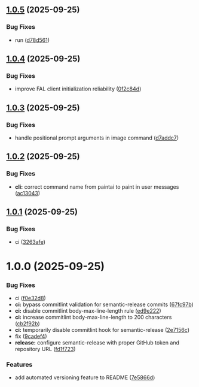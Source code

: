 ## [1.0.5](https://github.com/comfy-deploy/paint/compare/v1.0.4...v1.0.5) (2025-09-25)

### Bug Fixes

- run ([d78d561](https://github.com/comfy-deploy/paint/commit/d78d5611077e736a9ab5c68a9b78b0e2d9fdc09b))

## [1.0.4](https://github.com/comfy-deploy/paint/compare/v1.0.3...v1.0.4) (2025-09-25)

### Bug Fixes

- improve FAL client initialization reliability ([0f2c84d](https://github.com/comfy-deploy/paint/commit/0f2c84d7781968df27afa706271fb683ef76c227))

## [1.0.3](https://github.com/comfy-deploy/paint/compare/v1.0.2...v1.0.3) (2025-09-25)

### Bug Fixes

- handle positional prompt arguments in image command ([d7addc7](https://github.com/comfy-deploy/paint/commit/d7addc7b1263a3375a681018c7116e5a58405cc9))

## [1.0.2](https://github.com/comfy-deploy/paint/compare/v1.0.1...v1.0.2) (2025-09-25)

### Bug Fixes

- **cli:** correct command name from paintai to paint in user messages ([ac13043](https://github.com/comfy-deploy/paint/commit/ac13043df0982a03d0bf2d19be489882ac52a23a))

## [1.0.1](https://github.com/comfy-deploy/paint/compare/v1.0.0...v1.0.1) (2025-09-25)

### Bug Fixes

- ci ([3263afe](https://github.com/comfy-deploy/paint/commit/3263afe1328a816cb2cf2d8db2d9de7cb5a833a8))

# 1.0.0 (2025-09-25)

### Bug Fixes

- ci ([f0e32d8](https://github.com/comfy-deploy/paint/commit/f0e32d8604cc56c0fe853c177c5b197962132d39))
- **ci:** bypass commitlint validation for semantic-release commits ([67fc97b](https://github.com/comfy-deploy/paint/commit/67fc97b5301c65bc77d48981386d1f49d9c7bd6b))
- **ci:** disable commitlint body-max-line-length rule ([ed9e222](https://github.com/comfy-deploy/paint/commit/ed9e222f0ab12b7ab96470e01c907a5729d53a75))
- **ci:** increase commitlint body-max-line-length to 200 characters ([cb2f92b](https://github.com/comfy-deploy/paint/commit/cb2f92bca7a9acfec5f0923d2c21658b116690e6))
- **ci:** temporarily disable commitlint hook for semantic-release ([2e7156c](https://github.com/comfy-deploy/paint/commit/2e7156c66cf2d5b05744a43434c46382cc3b31f8))
- fix ([9cadef4](https://github.com/comfy-deploy/paint/commit/9cadef46ed2145462a4c4789e6cace3df5a07ef7))
- **release:** configure semantic-release with proper GitHub token and repository URL ([fd1f723](https://github.com/comfy-deploy/paint/commit/fd1f72331501a1a01eea86bd8bf0a2115b93a89d))

### Features

- add automated versioning feature to README ([7e5866d](https://github.com/comfy-deploy/paint/commit/7e5866d7092ced2d7ad1aa16c89869a7c29bbffa))
